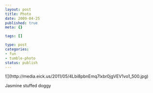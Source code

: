 ```yaml
--- 
layout: post
title: Photo
date: 2009-04-25
published: true
meta: {}

tags: []

type: post
categories: 
- fun
- tumble-photo
status: publish
---
```

<div class="figure">            ![](http://media.eick.us/2011/05/4Lbi8pbnEmq7lxbr0jgVEV1vo1_500.jpg)        </div>

Jasmine stuffed doggy

